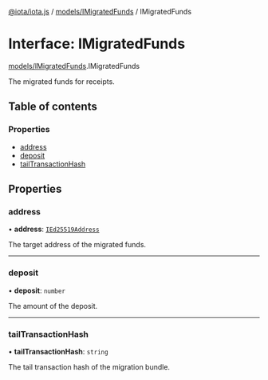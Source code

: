 [@iota/iota.js](../README.md) / [models/IMigratedFunds](../modules/models_imigratedfunds.md) / IMigratedFunds

# Interface: IMigratedFunds

[models/IMigratedFunds](../modules/models_imigratedfunds.md).IMigratedFunds

The migrated funds for receipts.

## Table of contents

### Properties

- [address](models_imigratedfunds.imigratedfunds.md#address)
- [deposit](models_imigratedfunds.imigratedfunds.md#deposit)
- [tailTransactionHash](models_imigratedfunds.imigratedfunds.md#tailtransactionhash)

## Properties

### address

• **address**: [`IEd25519Address`](models_ied25519address.ied25519address.md)

The target address of the migrated funds.

___

### deposit

• **deposit**: `number`

The amount of the deposit.

___

### tailTransactionHash

• **tailTransactionHash**: `string`

The tail transaction hash of the migration bundle.
